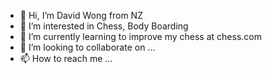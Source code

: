 - 👋 Hi, I’m David Wong from NZ
- 👀 I’m interested in Chess, Body Boarding
- 🌱 I’m currently learning to improve my chess at chess.com
- 💞️ I’m looking to collaborate on ...
- 📫 How to reach me ...

<!---
dvkwong/dvkwong is a ✨ special ✨ repository because its `README.md` (this file) appears on your GitHub profile.
You can click the Preview link to take a look at your changes.
--->